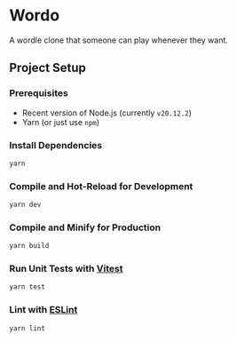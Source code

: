 # Wordo

A wordle clone that someone can play whenever they want.

## Project Setup

### Prerequisites

- Recent version of Node.js (currently `v20.12.2`)
- Yarn (or just use `npm`)

### Install Dependencies

```sh
yarn
```

### Compile and Hot-Reload for Development

```sh
yarn dev
```

### Compile and Minify for Production

```sh
yarn build
```

### Run Unit Tests with [Vitest](https://vitest.dev/)

```sh
yarn test
```

### Lint with [ESLint](https://eslint.org/)

```sh
yarn lint
```
